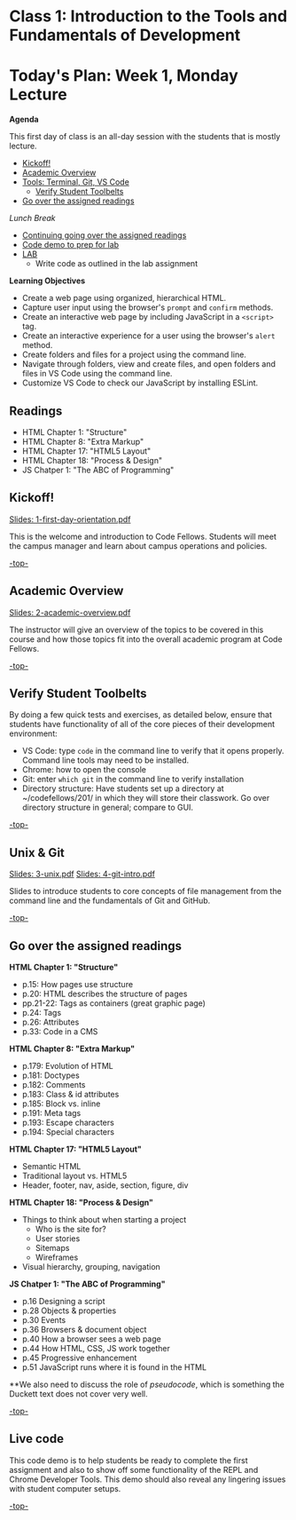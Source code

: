 # Class 1: Introduction to the Tools and Fundamentals of Development

<a id="top"></a>
# Today's Plan: Week 1, Monday Lecture

**Agenda**

This first day of class is an all-day session with the students that is mostly lecture.

- [Kickoff!](#kickoff)
- [Academic Overview](#academic)
- [Tools: Terminal, Git, VS Code](#ug)
  - [Verify Student Toolbelts](#toolbelt)
- [Go over the assigned readings](#readings)

*Lunch Break*

- [Continuing going over the assigned readings](#readings)
- [Code demo to prep for lab](#code)
- [LAB](#lab)
  - Write code as outlined in the lab assignment

**Learning Objectives**

- Create a web page using organized, hierarchical HTML.
- Capture user input using the browser's `prompt` and `confirm` methods.
- Create an interactive web page by including JavaScript in a `<script>` tag.
- Create an interactive experience for a user using the browser's `alert` method.
- Create folders and files for a project using the command line.
- Navigate through folders, view and create files, and open folders and files in VS Code using the command line.
- Customize VS Code to check our JavaScript by installing ESLint.

## Readings

- HTML Chapter 1: "Structure"
- HTML Chapter 8: "Extra Markup"
- HTML Chapter 17: "HTML5 Layout"
- HTML Chapter 18: "Process & Design"
- JS Chatper 1: "The ABC of Programming"

<a id="kickoff"></a>
## Kickoff!

[Slides: 1-first-day-orientation.pdf](slides/1-first-day-orientation.pdf)

This is the welcome and introduction to Code Fellows. Students will meet the campus manager and learn about campus operations and policies.

[-top-](#top)

<a id="academic"></a>
## Academic Overview

[Slides: 2-academic-overview.pdf](slides/2-academic-overview.pdf)

The instructor will give an overview of the topics to be covered in this course and how those topics fit into the overall academic program at Code Fellows.

[-top-](#top)

<a id="toolbelt"></a>
## Verify Student Toolbelts

By doing a few quick tests and exercises, as detailed below, ensure that students have functionality of all of the core pieces of their development environment:
- VS Code: type `code` in the command line to verify that it opens properly. Command line tools may need to be installed.
- Chrome: how to open the console
- Git: enter `which git` in the command line to verify installation
- Directory structure: Have students set up a directory at ~/codefellows/201/ in which they will store their classwork. Go over directory structure in general; compare to GUI.

[-top-](#top)

<a id="ug"></a>
## Unix & Git

[Slides: 3-unix.pdf](slides/3-unix.pdf)
[Slides: 4-git-intro.pdf](slides/4-git-intro.pdf)

Slides to introduce students to core concepts of file management from the command line and the fundamentals of Git and GitHub.

[-top-](#top)
<!--
<a id="linter"></a>
## Set up a JavaScript linter
Have students go to the command line and `apm install linter-eslint`. Have them open a new tab in their terminal ( which also shows them that this is something they can do!) and cd to their home directory. Then `atom .eslintrc` in their home directory and copypasta the contents of the .eslintrc file (send it through the class Slack channel, which is a nice verification of that functionality). Then go into the package settings in Atom and make sure that it is looking for that .eslintrc

[-top-](#top)-->

<a id="readings"></a>
## Go over the assigned readings

**HTML Chapter 1: "Structure"**

- p.15: How pages use structure
- p.20: HTML describes the structure of pages
- pp.21-22: Tags as containers (great graphic page)
- p.24: Tags
- p.26: Attributes
- p.33: Code in a CMS

**HTML Chapter 8: "Extra Markup"**

- p.179: Evolution of HTML
- p.181: Doctypes
- p.182: Comments
- p.183: Class & id attributes
- p.185: Block vs. inline
- p.191: Meta tags
- p.193: Escape characters
- p.194: Special characters

**HTML Chapter 17: "HTML5 Layout"**

- Semantic HTML
- Traditional layout vs. HTML5
- Header, footer, nav, aside, section, figure, div

**HTML Chapter 18: "Process & Design"**

- Things to think about when starting a project
  - Who is the site for?
  - User stories
  - Sitemaps
  - Wireframes
- Visual hierarchy, grouping, navigation

**JS Chatper 1: "The ABC of Programming"**

- p.16 	Designing a script
- p.28 	Objects & properties
- p.30 	Events
- p.36 	Browsers & document object
- p.40 	How a browser sees a web page
- p.44 	How HTML, CSS, JS work together			
- p.45 	Progressive enhancement
- p.51 	JavaScript runs where it is found in the HTML

**We also need to discuss the role of *pseudocode*, which is something the Duckett text does not cover very well.

[-top-](#top)

<a id="code"></a>
## Live code

This code demo is to help students be ready to complete the first assignment and also to show off some functionality of the REPL and Chrome Developer Tools. This demo should also reveal any lingering issues with student computer setups.

[-top-](#top)
